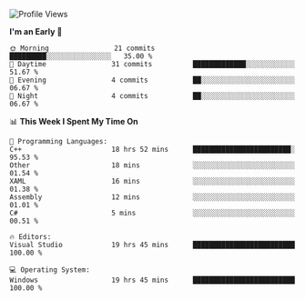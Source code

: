 <!--START_SECTION:waka-->
![Profile Views](http://img.shields.io/badge/Profile%20Views-7-blue)

**I'm an Early 🐤** 

```text
🌞 Morning                21 commits          █████████░░░░░░░░░░░░░░░░   35.00 % 
🌆 Daytime                31 commits          █████████████░░░░░░░░░░░░   51.67 % 
🌃 Evening                4 commits           ██░░░░░░░░░░░░░░░░░░░░░░░   06.67 % 
🌙 Night                  4 commits           ██░░░░░░░░░░░░░░░░░░░░░░░   06.67 % 
```


📊 **This Week I Spent My Time On** 

```text
💬 Programming Languages: 
C++                      18 hrs 52 mins      ████████████████████████░   95.53 % 
Other                    18 mins             ░░░░░░░░░░░░░░░░░░░░░░░░░   01.54 % 
XAML                     16 mins             ░░░░░░░░░░░░░░░░░░░░░░░░░   01.38 % 
Assembly                 12 mins             ░░░░░░░░░░░░░░░░░░░░░░░░░   01.01 % 
C#                       5 mins              ░░░░░░░░░░░░░░░░░░░░░░░░░   00.51 % 

🔥 Editors: 
Visual Studio            19 hrs 45 mins      █████████████████████████   100.00 % 

💻 Operating System: 
Windows                  19 hrs 45 mins      █████████████████████████   100.00 % 
```


<!--END_SECTION:waka-->
